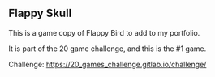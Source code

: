 ## Flappy Skull

This is a game copy of Flappy Bird to add to my portfolio.

It is part of the 20 game challenge, and this is the #1 game.

Challenge: https://20_games_challenge.gitlab.io/challenge/
